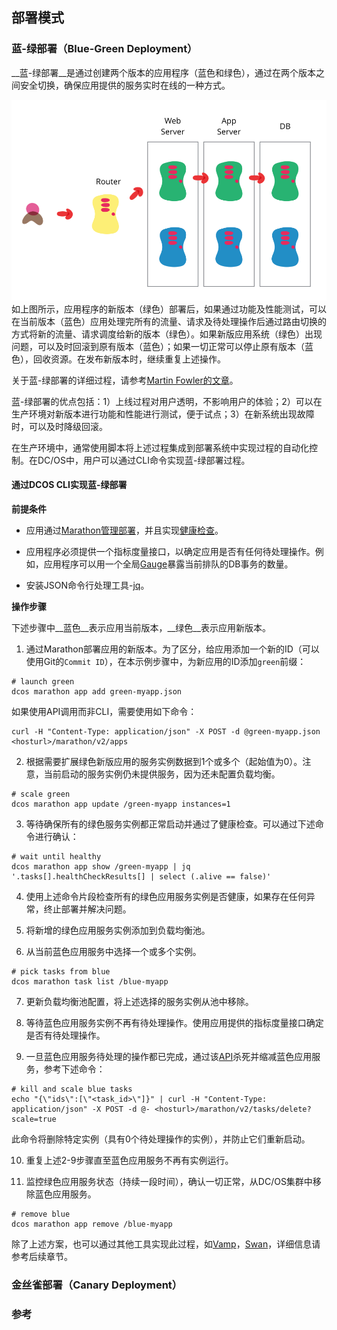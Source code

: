 ## 部署模式

### 蓝-绿部署（Blue-Green Deployment）

__蓝-绿部署__是通过创建两个版本的应用程序（蓝色和绿色），通过在两个版本之间安全切换，确保应用提供的服务实时在线的一种方式。

![](/assets/blue_green_deployments.png)
如上图所示，应用程序的新版本（绿色）部署后，如果通过功能及性能测试，可以在当前版本（蓝色）应用处理完所有的流量、请求及待处理操作后通过路由切换的方式将新的流量、请求调度给新的版本（绿色）。如果新版应用系统（绿色）出现问题，可以及时回滚到原有版本（蓝色）；如果一切正常可以停止原有版本（蓝色），回收资源。在发布新版本时，继续重复上述操作。

关于蓝-绿部署的详细过程，请参考[Martin Fowler的文章](https://martinfowler.com/bliki/BlueGreenDeployment.html)。

蓝-绿部署的优点包括：1）上线过程对用户透明，不影响用户的体验；2）可以在生产环境对新版本进行功能和性能进行测试，便于试点；3）在新系统出现故障时，可以及时降级回滚。

在生产环境中，通常使用脚本将上述过程集成到部署系统中实现过程的自动化控制。在DC/OS中，用户可以通过CLI命令实现蓝-绿部署过程。

#### 通过DCOS CLI实现蓝-绿部署

__前提条件__

- 应用通过[Marathon管理部署](/dcos-marathon-app-deployments.md)，并且实现[健康检查](/dcos-marathon-health-checks.md)。

- 应用程序必须提供一个指标度量接口，以确定应用是否有任何待处理操作。例如，应用程序可以用一个全局[Gauge](/dcos-admin-monitoring-prometheus-concepts.md)暴露当前排队的DB事务的数量。
- 安装JSON命令行处理工具-[jq](https://stedolan.github.io/jq/)。

__操作步骤__

下述步骤中__蓝色__表示应用当前版本，__绿色__表示应用新版本。

1. 通过Marathon部署应用的新版本。为了区分，给应用添加一个新的ID（可以使用Git的`Commit ID`），在本示例步骤中，为新应用的ID添加`green`前缀：

  ```
# launch green
dcos marathon app add green-myapp.json
```
  如果使用API调用而非CLI，需要使用如下命令：
  
  ```
  curl -H "Content-Type: application/json" -X POST -d @green-myapp.json <hosturl>/marathon/v2/apps
  ```

2. 根据需要扩展绿色新版应用的服务实例数据到1个或多个（起始值为0）。注意，当前启动的服务实例仍未提供服务，因为还未配置负载均衡。

 ```
 # scale green
dcos marathon app update /green-myapp instances=1
```

3. 等待确保所有的绿色服务实例都正常启动并通过了健康检查。可以通过下述命令进行确认：

  ```
  # wait until healthy
dcos marathon app show /green-myapp | jq '.tasks[].healthCheckResults[] | select (.alive == false)'
```

4. 使用上述命令片段检查所有的绿色应用服务实例是否健康，如果存在任何异常，终止部署并解决问题。

5. 将新增的绿色应用服务实例添加到负载均衡池。

6. 从当前蓝色应用服务中选择一个或多个实例。

  ```
  # pick tasks from blue
dcos marathon task list /blue-myapp
```

7. 更新负载均衡池配置，将上述选择的服务实例从池中移除。

8. 等待蓝色应用服务实例不再有待处理操作。使用应用提供的指标度量接口确定是否有待处理操作。

9. 一旦蓝色应用服务待处理的操作都已完成，通过该[API](https://mesosphere.github.io/marathon/docs/rest-api.html#post-v2-tasks-delete)杀死并缩减蓝色应用服务，参考下述命令：

  ```
  # kill and scale blue tasks
echo "{\"ids\":[\"<task_id>\"]}" | curl -H "Content-Type: application/json" -X POST -d @- <hosturl>/marathon/v2/tasks/delete?scale=true
```
  此命令将删除特定实例（具有0个待处理操作的实例），并防止它们重新启动。
  
10. 重复上述2-9步骤直至蓝色应用服务不再有实例运行。

11. 监控绿色应用服务状态（持续一段时间），确认一切正常，从DC/OS集群中移除蓝色应用服务。

  ```
  # remove blue
dcos marathon app remove /blue-myapp
```

除了上述方案，也可以通过其他工具实现此过程，如[Vamp](http://vamp.io/)，[Swan](https://github.com/Dataman-Cloud/swan)，详细信息请参考后续章节。

### 金丝雀部署（Canary Deployment）

### 参考
